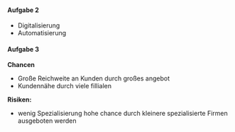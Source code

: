 #### Aufgabe 2
- Digitalisierung
- Automatisierung


#### Aufgabe 3
**Chancen**
- Große Reichweite an Kunden durch großes angebot
- Kundennähe durch viele fillialen

**Risiken:**
- wenig Spezialisierung hohe chance durch kleinere spezialisierte Firmen ausgeboten werden